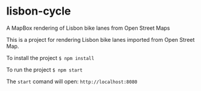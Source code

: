 # lisbon-cycle
A MapBox rendering of Lisbon bike lanes from Open Street Maps

This is a project for rendering Lisbon bike lanes imported from Open Street Map. 

To install the project 
`$ npm install`

To run the project
`$ npm start`

The `start` comand will open:
`http://localhost:8080`

